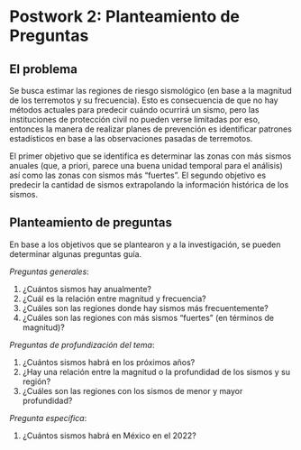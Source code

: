 # Postwork 2: Planteamiento de Preguntas
## El problema
Se busca estimar las regiones de riesgo sismológico (en base a la magnitud de los terremotos y su frecuencia). Esto es consecuencia de que no hay métodos actuales para predecir cuándo ocurrirá un sismo, pero las instituciones de protección civil no pueden verse limitadas por eso, entonces la manera de realizar planes de prevención es identificar patrones estadísticos en base a las observaciones pasadas de terremotos.

El primer objetivo que se identifica es determinar las zonas con más sismos anuales (que, a priori, parece una buena unidad temporal para el análisis) así como las zonas con sismos más “fuertes”. El segundo objetivo es predecir la cantidad de sismos extrapolando la información histórica de los sismos.

## Planteamiento de preguntas
En base a los objetivos que se plantearon y a la investigación, se pueden determinar algunas preguntas guía.

_Preguntas generales_:
1. ¿Cuántos sismos hay anualmente?
2. ¿Cuál es la relación entre magnitud y frecuencia?
3. ¿Cuáles son las regiones donde hay sismos más frecuentemente?
4. ¿Cuáles son las regiones con más sismos “fuertes” (en términos de magnitud)?

_Preguntas de profundización del tema_:
1. ¿Cuántos sismos habrá en los próximos años?
2. ¿Hay una relación entre la magnitud o la profundidad de los sismos y su región?
3. ¿Cuáles son las regiones con los sismos de menor y mayor profundidad?

_Pregunta específica_:
1. ¿Cuántos sismos habrá en México en el 2022?
